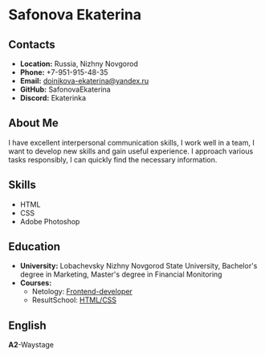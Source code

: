 # Safonova Ekaterina
## Contacts
* **Location:** Russia, Nizhny Novgorod
* **Phone:** +7-951-915-48-35
* **Email:** doinikova-ekaterina@yandex.ru
* **GitHub:** SafonovaEkaterina
* **Discord:** Ekaterinka
## About Me
I have excellent interpersonal communication skills, I work well in a team, I want to develop new skills and gain useful experience.
I approach various tasks responsibly, I can quickly find the necessary information.
## Skills
* HTML
* CSS
* Adobe Photoshop
## Education
* **University:** Lobachevsky Nizhny Novgorod State University, Bachelor's degree in Marketing, Master's degree in Financial Monitoring
* **Courses:**
  + Netology: [Frontend-developer](адрес "https://netology.ru/programs/front-end") 
  + ResultSchool: [HTML/CSS](адрес "https://vladilen.ru/beginner") 
## English
**A2**-Waystage
